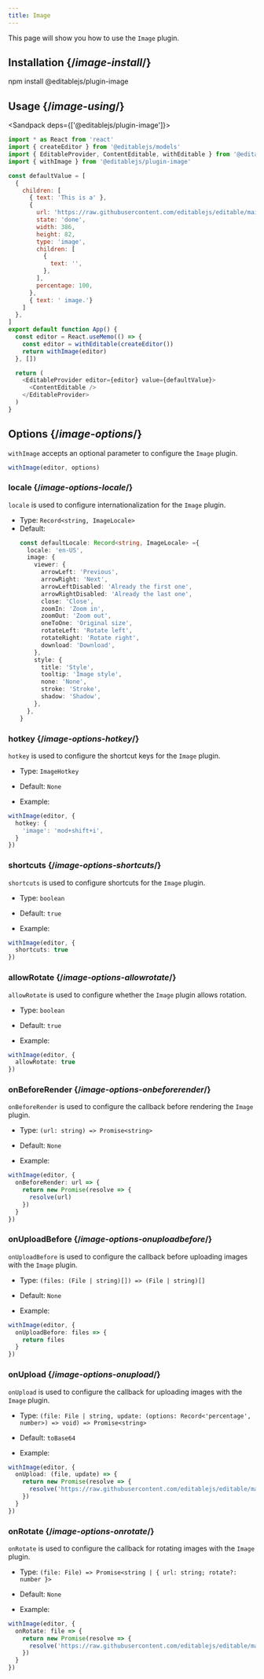 ```yaml
---
title: Image
---
```


<Intro>

This page will show you how to use the `Image` plugin.

</Intro>

## Installation {/*image-install*/}

<TerminalBlock>

npm install @editablejs/plugin-image

</TerminalBlock>

## Usage {/*image-using*/}

<Sandpack deps={['@editablejs/plugin-image']}>

```js
import * as React from 'react'
import { createEditor } from '@editablejs/models'
import { EditableProvider, ContentEditable, withEditable } from '@editablejs/editor'
import { withImage } from '@editablejs/plugin-image'

const defaultValue = [
  {
    children: [
      { text: 'This is a' },
      {
        url: 'https://raw.githubusercontent.com/editablejs/editable/main/assets/sparticle-logo.png',
        state: 'done',
        width: 386,
        height: 82,
        type: 'image',
        children: [
          {
            text: '',
          },
        ],
        percentage: 100,
      },
      { text: ' image.'}
    ]
  },
]
export default function App() {
  const editor = React.useMemo(() => {
    const editor = withEditable(createEditor())
    return withImage(editor)
  }, [])

  return (
    <EditableProvider editor={editor} value={defaultValue}>
      <ContentEditable />
    </EditableProvider>
  )
}

```

</Sandpack>

## Options {/*image-options*/}

`withImage` accepts an optional parameter to configure the `Image` plugin.

```js
withImage(editor, options)
```

### locale {/*image-options-locale*/}

`locale` is used to configure internationalization for the `Image` plugin.

- Type: `Record<string, ImageLocale>`
- Default:
  ```ts
  const defaultLocale: Record<string, ImageLocale> ={
    locale: 'en-US',
    image: {
      viewer: {
        arrowLeft: 'Previous',
        arrowRight: 'Next',
        arrowLeftDisabled: 'Already the first one',
        arrowRightDisabled: 'Already the last one',
        close: 'Close',
        zoomIn: 'Zoom in',
        zoomOut: 'Zoom out',
        oneToOne: 'Original size',
        rotateLeft: 'Rotate left',
        rotateRight: 'Rotate right',
        download: 'Download',
      },
      style: {
        title: 'Style',
        tooltip: 'Image style',
        none: 'None',
        stroke: 'Stroke',
        shadow: 'Shadow',
      },
    },
  }
  ```

### hotkey {/*image-options-hotkey*/}

`hotkey` is used to configure the shortcut keys for the `Image` plugin.

- Type: `ImageHotkey`
- Default:  `None`

- Example:

```ts
withImage(editor, {
  hotkey: {
    'image': 'mod+shift+i',
  }
})
```

### shortcuts {/*image-options-shortcuts*/}

`shortcuts` is used to configure shortcuts for the `Image` plugin.

- Type: `boolean`
- Default: `true`

- Example:

```ts
withImage(editor, {
  shortcuts: true
})
```

### allowRotate {/*image-options-allowrotate*/}

`allowRotate` is used to configure whether the `Image` plugin allows rotation.

- Type: `boolean`
- Default: `true`

- Example:

```ts
withImage(editor, {
  allowRotate: true
})
```

### onBeforeRender {/*image-options-onbeforerender*/}

`onBeforeRender`  is used to configure the callback before rendering the `Image` plugin.

- Type: `(url: string) => Promise<string>`
- Default: `None`

- Example:

```ts
withImage(editor, {
  onBeforeRender: url => {
    return new Promise(resolve => {
      resolve(url)
    })
  }
})
```

### onUploadBefore {/*image-options-onuploadbefore*/}

`onUploadBefore` is used to configure the callback before uploading images with the `Image` plugin.

- Type: `(files: (File | string)[]) => (File | string)[]`
- Default: `None`

- Example:

```ts
withImage(editor, {
  onUploadBefore: files => {
    return files
  }
})
```

### onUpload {/*image-options-onupload*/}

`onUpload` is used to configure the callback for uploading images with the `Image` plugin.

- Type: `(file: File | string, update: (options: Record<'percentage', number>) => void) => Promise<string>`
- Default:  `toBase64`

- Example:

```ts
withImage(editor, {
  onUpload: (file, update) => {
    return new Promise(resolve => {
      resolve('https://raw.githubusercontent.com/editablejs/editable/main/assets/sparticle-logo.png')
    })
  }
})
```

### onRotate {/*image-options-onrotate*/}

`onRotate` is used to configure the callback for rotating images with the `Image` plugin.

- Type: `(file: File) => Promise<string | { url: string; rotate?: number }>`
- Default: `None`

- Example:

```ts
withImage(editor, {
  onRotate: file => {
    return new Promise(resolve => {
      resolve('https://raw.githubusercontent.com/editablejs/editable/main/assets/sparticle-logo.png')
    })
  }
})
```
